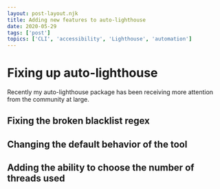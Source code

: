 ```yaml
---
layout: post-layout.njk
title: Adding new features to auto-lighthouse
date: 2020-05-29
tags: ['post']
topics: ['CLI', 'accessibility', 'Lighthouse', 'automation']
---
```


# Fixing up auto-lighthouse

Recently my auto-lighthouse package has been receiving more attention from the community at large.


## Fixing the broken blacklist regex

## Changing the default behavior of the tool

## Adding the ability to choose the number of threads used